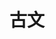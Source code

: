 ---
view: category
lang: zh-cn
order: 11     # Order of display in list categories
top: true     # Include category in navigation Top
title: 古文
description: 古文.
excerpt: 古文
slug: 古文
---